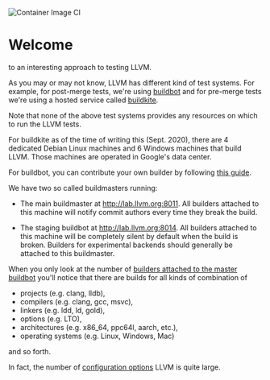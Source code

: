 ![Container Image CI](https://github.com/kwk/llvm-ci/workflows/Container%20Image%20CI/badge.svg)

# Welcome

to an interesting approach to testing LLVM.

As you may or may not know, LLVM has different kind of test systems.
For example, for post-merge tests, we're using [buildbot](https://llvm.org/docs/HowToAddABuilder.html)
and for pre-merge tests we're using a hosted service called
[buildkite](https://buildkite.com/llvm-project/premerge-checks).

Note that none of the above test systems provides any resources on which to
run the LLVM tests.

For buildkite as of the time of writing this (Sept. 2020), there are 4 dedicated
Debian Linux machines and 6 Windows machines that build LLVM. Those machines are
operated in Google's data center.

For buildbot, you can contribute your own builder by following
[this guide](https://llvm.org/docs/HowToAddABuilder.html).

We have two so called buildmasters running:

 * The main buildmaster at http://lab.llvm.org:8011. All builders attached to
   this machine will notify commit authors every time they break the build.

 * The staging buildbot at http://lab.llvm.org:8014. All builders attached to
   this machine will be completely silent by default when the build is broken.
   Builders for experimental backends should generally be attached to this
   buildmaster.

When you only look at the number of [builders attached to the master buildbot](http://lab.llvm.org:8011/builders)
you'll notice that there are builds for all kinds of combination of

 * projects (e.g. clang, lldb),
 * compilers (e.g. clang, gcc, msvc),
 * linkers (e.g. ldd, ld, gold),
 * options (e.g. LTO),
 * architectures (e.g. x86_64, ppc64l, aarch, etc.),
 * operating systems (e.g. Linux, Windows, Mac)

and so forth.

In fact, the number of [configuration options](https://llvm.org/docs/CMake.html#llvm-specific-variables)
LLVM is quite large.






